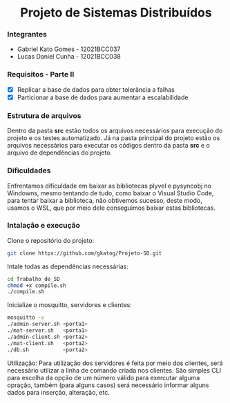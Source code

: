 <h1 align="center">Projeto de Sistemas Distribuídos</h1>

### Integrantes

- Gabriel Kato Gomes - 12021BCC037
- Lucas Daniel Cunha - 12021BCC038

### Requisitos - Parte II

- [x] Replicar a base de dados para obter tolerância a falhas
- [x] Particionar a base de dados para aumentar a escalabilidade

### Estrutura de arquivos

Dentro da pasta __src__ estão todos os arquivos necessários para execução do projeto e os testes automatizado.
Já na pasta principal do projeto estão os arquivos necessários para executar os códigos dentro da pasta __src__
e o arquivo de dependências do projeto.

### Dificuldades

Enfrentamos dificuldade em baixar as bibliotecas plyvel e pysyncobj no Windowns, mesmo tentando de tudo, como baixar
o Visual Studio Code, para tentar baixar a biblioteca, não obtivemos sucesso, deste modo, usamos o WSL, que por meio
dele conseguimos baixar estas bibliotecas.

### Intalação e execução

Clone o repositório do projeto:

```bash
git clone https://github.com/gkatog/Projeto-SD.git
```

Intale todas as dependências necessárias:

```bash
cd Trabalho_de_SD
chmod +x compile.sh
./compile.sh
```

Inicialize o mosquitto, servidores e clientes:

```bash
mosquitto -v
./admin-server.sh <porta1>
./mat-server.sh   <porta1>
./admin-client.sh <porta2>
./mat-client.sh   <porta2>
./db.sh           <porta2>
```

Utilização: Para utilização dos servidores é feita por meio dos clientes,
será necessário utilizar a linha de comando criada nos clientes. São simples
CLI para escolha da opção de um número válido para exercutar alguma opração,
também (para alguns casos) será necessário informar alguns dados para
inserção, alteração, etc.
